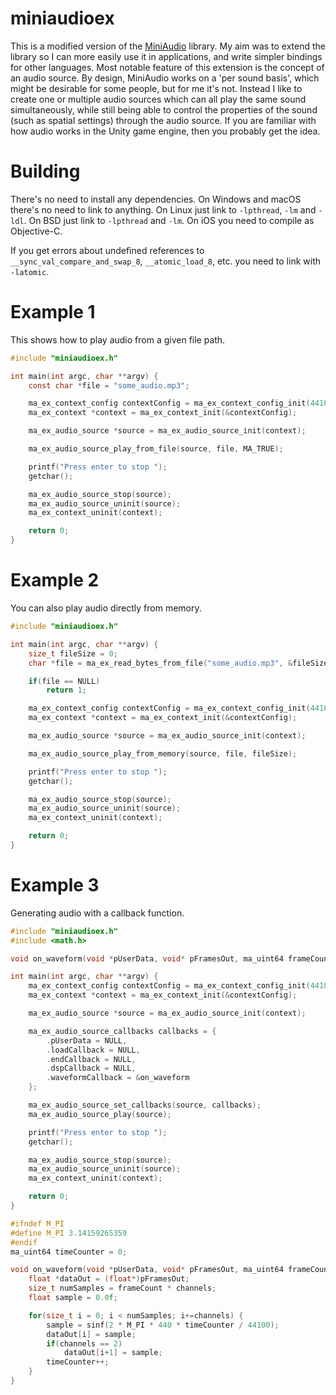# miniaudioex
This is a modified version of the [MiniAudio](https://github.com/mackron/miniaudio) library. My aim was to extend the library so I can more easily use it in applications, and write simpler bindings for other languages. Most notable feature of this extension is the concept of an audio source. By design, MiniAudio works on a 'per sound basis', which might be desirable for some people, but for me it's not. Instead I like to create one or multiple audio sources which can all play the same sound simultaneously, while still being able to control the properties of the sound (such as spatial settings) through the audio source. If you are familiar with how audio works in the Unity game engine, then you probably get the idea.

# Building
There's no need to install any dependencies. On Windows and macOS there's no need to link to  anything. On Linux just link to `-lpthread`, `-lm` and `-ldl`. On BSD just link to `-lpthread` and `-lm`. On iOS you need to compile as Objective-C.

If you get errors about undefined references to `__sync_val_compare_and_swap_8`, `__atomic_load_8`, etc. you need to link with `-latomic`.

# Example 1
This shows how to play audio from a given file path.
```c
#include "miniaudioex.h"

int main(int argc, char **argv) {
    const char *file = "some_audio.mp3";

    ma_ex_context_config contextConfig = ma_ex_context_config_init(44100, 2);
    ma_ex_context *context = ma_ex_context_init(&contextConfig);

    ma_ex_audio_source *source = ma_ex_audio_source_init(context);

    ma_ex_audio_source_play_from_file(source, file, MA_TRUE);

    printf("Press enter to stop ");
    getchar();

    ma_ex_audio_source_stop(source);
    ma_ex_audio_source_uninit(source);
    ma_ex_context_uninit(context);

    return 0;
}
```
# Example 2
You can also play audio directly from memory.
```c
#include "miniaudioex.h"

int main(int argc, char **argv) {
    size_t fileSize = 0;
    char *file = ma_ex_read_bytes_from_file("some_audio.mp3", &fileSize);

    if(file == NULL)
        return 1;

    ma_ex_context_config contextConfig = ma_ex_context_config_init(44100, 2);
    ma_ex_context *context = ma_ex_context_init(&contextConfig);

    ma_ex_audio_source *source = ma_ex_audio_source_init(context);

    ma_ex_audio_source_play_from_memory(source, file, fileSize);

    printf("Press enter to stop ");
    getchar();

    ma_ex_audio_source_stop(source);
    ma_ex_audio_source_uninit(source);
    ma_ex_context_uninit(context);

    return 0;
}
```
# Example 3
Generating audio with a callback function.
```c
#include "miniaudioex.h"
#include <math.h>

void on_waveform(void *pUserData, void* pFramesOut, ma_uint64 frameCount, ma_uint32 channels);

int main(int argc, char **argv) {
    ma_ex_context_config contextConfig = ma_ex_context_config_init(44100, 2);
    ma_ex_context *context = ma_ex_context_init(&contextConfig);

    ma_ex_audio_source *source = ma_ex_audio_source_init(context);

    ma_ex_audio_source_callbacks callbacks = {
        .pUserData = NULL,
        .loadCallback = NULL,
        .endCallback = NULL,
        .dspCallback = NULL,
        .waveformCallback = &on_waveform
    };

    ma_ex_audio_source_set_callbacks(source, callbacks);
    ma_ex_audio_source_play(source);

    printf("Press enter to stop ");
    getchar();

    ma_ex_audio_source_stop(source);
    ma_ex_audio_source_uninit(source);
    ma_ex_context_uninit(context);

    return 0;
}

#ifndef M_PI
#define M_PI 3.14159265359
#endif
ma_uint64 timeCounter = 0;

void on_waveform(void *pUserData, void* pFramesOut, ma_uint64 frameCount, ma_uint32 channels) {
    float *dataOut = (float*)pFramesOut;
    size_t numSamples = frameCount * channels;
    float sample = 0.0f;

    for(size_t i = 0; i < numSamples; i+=channels) {
        sample = sinf(2 * M_PI * 440 * timeCounter / 44100);
        dataOut[i] = sample;
        if(channels == 2)
            dataOut[i+1] = sample;
        timeCounter++;
    }
}
```